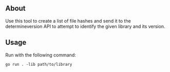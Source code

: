 
## About

Use this tool to create a list of file hashes and send it to the determineversion API 
to attempt to identify the given library and its version.

## Usage

Run with the following command:

`go run . -lib path/to/library`
